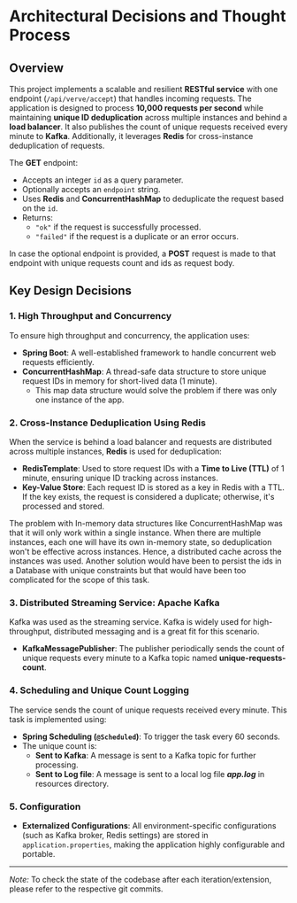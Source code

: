 # Architectural Decisions and Thought Process

## Overview

This project implements a scalable and resilient **RESTful service** with one endpoint (`/api/verve/accept`) that handles incoming requests. The application is designed to process **10,000 requests per second** while maintaining **unique ID deduplication** across multiple instances and behind a **load balancer**. It also publishes the count of unique requests received every minute to **Kafka**. Additionally, it leverages **Redis** for cross-instance deduplication of requests.

The **GET** endpoint:
- Accepts an integer `id` as a query parameter.
- Optionally accepts an `endpoint` string.
- Uses **Redis** and **ConcurrentHashMap** to deduplicate the request based on the `id`.
- Returns:
    - `"ok"` if the request is successfully processed.
    - `"failed"` if the request is a duplicate or an error occurs.

In case the optional endpoint is provided, a **POST** request is made to that endpoint with unique requests count and ids as request body.


## Key Design Decisions

### 1. High Throughput and Concurrency
To ensure high throughput and concurrency, the application uses:
- **Spring Boot**: A well-established framework to handle concurrent web requests efficiently.
- **ConcurrentHashMap**: A thread-safe data structure to store unique request IDs in memory for short-lived data (1 minute).
  - This map data structure would solve the problem if there was only one instance of the app.

### 2. Cross-Instance Deduplication Using Redis
When the service is behind a load balancer and requests are distributed across multiple instances, **Redis** is used for deduplication:
- **RedisTemplate**: Used to store request IDs with a **Time to Live (TTL)** of 1 minute, ensuring unique ID tracking across instances.
- **Key-Value Store**: Each request ID is stored as a key in Redis with a TTL. If the key exists, the request is considered a duplicate; otherwise, it's processed and stored.

The problem with In-memory data structures like ConcurrentHashMap was that it will only work within a single instance. When there are multiple instances, each one will have its own in-memory state, so deduplication won't be effective across instances. 
Hence, a distributed cache across the instances was used. Another solution would have been to persist the ids in a Database with unique constraints but that would have been too 
complicated for the scope of this task.

### 3. Distributed Streaming Service: Apache Kafka
Kafka was used as the streaming service. Kafka is widely used for high-throughput, distributed messaging and is a great fit for this scenario.
- **KafkaMessagePublisher**: The publisher periodically sends the count of unique requests every minute to a Kafka topic named **unique-requests-count**.


### 4. Scheduling and Unique Count Logging
The service sends the count of unique requests received every minute. This task is implemented using:
- **Spring Scheduling (`@Scheduled`)**: To trigger the task every 60 seconds.
- The unique count is:
    - **Sent to Kafka**: A message is sent to a Kafka topic for further processing.
    - **Sent to Log file**: A message is sent to a local log file _**app.log**_ in resources directory.


### 5. Configuration
- **Externalized Configurations**: All environment-specific configurations (such as Kafka broker, Redis settings) are stored in `application.properties`, making the application highly configurable and portable.

---

*Note:* To check the state of the codebase after each iteration/extension, please refer to the respective git commits.
